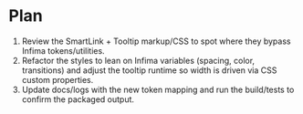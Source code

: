 # Plan

1. Review the SmartLink + Tooltip markup/CSS to spot where they bypass Infima tokens/utilities.
2. Refactor the styles to lean on Infima variables (spacing, color, transitions) and adjust the tooltip runtime so width is driven via CSS custom properties.
3. Update docs/logs with the new token mapping and run the build/tests to confirm the packaged output.

